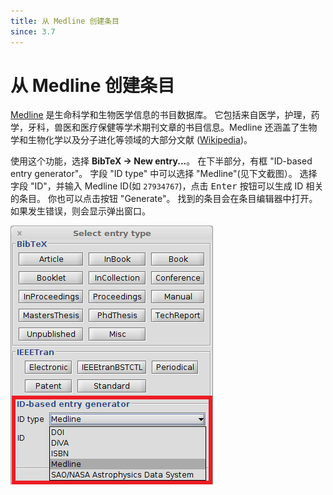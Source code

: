 ```yaml
---
title: 从 Medline 创建条目
since: 3.7
---
```


# 从 Medline 创建条目

[Medline](https://www.nlm.nih.gov/pubs/factsheets/medline.html) 是生命科学和生物医学信息的书目数据库。 它包括来自医学，护理，药学，牙科，兽医和医疗保健等学术期刊文章的书目信息。Medline 还涵盖了生物学和生物化学以及分子进化等领域的大部分文献 ([Wikipedia](https://en.wikipedia.org/wiki/MEDLINE))。


使用这个功能，选择 **BibTeX → New entry...**。
在下半部分，有框 "ID-based entry generator"。
字段 "ID type" 中可以选择 "Medline"(见下文截图）。
选择字段 "ID"，并输入 Medline ID(如 `27934767`)，点击 <kbd>Enter</kbd> 按钮可以生成 ID 相关的条目。
你也可以点击按钮 "Generate"。
找到的条目会在条目编辑器中打开。
如果发生错误，则会显示弹出窗口。

![Screenshot of new entry dialog](./images/NewEntryChooseType-IDGeneratorHighlighted-Medline.png)
